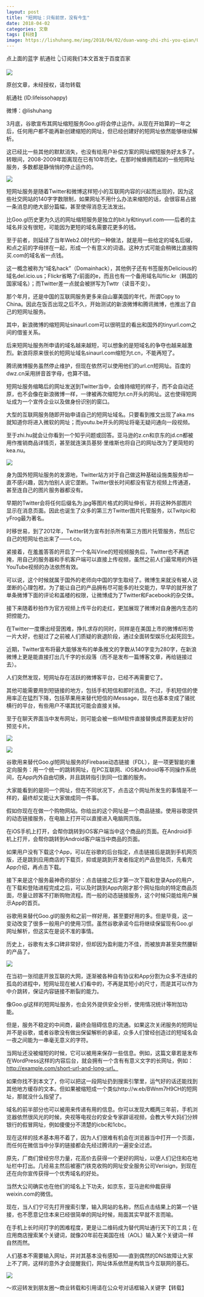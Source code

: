 ```yaml
---
layout: post
title: "短网址：只有前世，没有今生"
date: 2018-04-02
categories: 文章
tags: [科技]
image: https://lishuhang.me/img/2018/04/02/duan-wang-zhi-zhi-you-qian/01.png
---
```


点上面的蓝字 航通社 👆订阅我们本文首发于百度百家

![](https://mmbiz.qpic.cn/mmbiz_jpg/AdRKyBVLoHIJ9ATIFhERE4MIXjlLLEuvvNldVHkjAlymKLlb61GQMztp7SkSwHMyCfGE6uiaSmncLh7gJZs2dKQ/640?wx_fmt=jpeg)

原创文章，未经授权，请勿转载

航通社 (ID:lifeissohappy)

微博：@lishuhang

3月底，谷歌宣布其网址缩短服务Goo.gl将会停止运作。从现在开始算的一年之后，任何用户都不能再新创建缩短的网址，但已经创建好的短网址依然能够继续解析。

这已经比一些其他的默默消失，也没有给用户补偿方案的网址缩短服务好太多了。转眼间，2008-2009年距离现在已有10年历史。在那时候蜂拥而起的一些短网址服务，多数都是静悄悄的停止运作的。

![](https://lishuhang.me/img/2018/04/02/duan-wang-zhi-zhi-you-qian/01.png)

短网址服务是随着Twitter和微博这样短小的互联网内容的兴起而出现的，因为这些社交网站的140字字数限制，如果网址不用什么办法来缩短的话，会很容易占据一条消息的绝大部分篇幅，甚至使得消息无法发出。

比Goo.gl历史更为久远的网址缩短服务是独立的bit.ly和tinyurl.com——后者的主域名并没有很短，可能因为更短的域名需要花更多的钱。

至于前者，则延续了当年Web2.0时代的一种做法，就是用一些给定的域名后缀，和点之前的字母拼在一起，形成一个有意义的词语。这种方式可能会稍微比直接购买.com的域名省一点钱。

这一概念被称为“域名hack”（Domainhack），其他例子还有书签服务Delicious的域名del.icio.us；Flickr省略了r前面的e，而且也有一个备用域名叫flic.kr（韩国的国家域名）；而Twitter差一点就会被拼写为Twttr（读音不变）。

那个年月，还是中国的互联网服务更多来自山寨美国的年代，所谓Copy to China。因此在饭否出现之后不久，开始测试的新浪微博和腾讯微博，也推出了自己的短网址服务。

其中，新浪微博的缩短网址sinaurl.com可以很明显的看出和国外的tinyurl.com之间的借鉴关系。

后来短网址服务所申请的域名越来越短，可以想象的是短域名的争夺也越来越激烈。新浪将原来很长的短网址域名sinaurl.com缩短为t.cn，不能再短了。

腾讯微博服务虽然停止维护，但现在依然可以使用他们的url.cn短网址。百度的dwz.cn采用拼音首字母，也算不错。

短网址服务缩略后的网址发送到Twitter当中，会维持缩短的样子，而不会自动还原，也不会像在新浪微博一样，一律被再次缩短为t.cn开头的网址。这也使得短网址成为一个宣传企业以及做身份识别的窗口。

大型的互联网服务随即开始申请自己的短网址域名。只要看到推文出现了aka.ms就知道你将进入微软的网址；而youtu.be开头的网址将毫无疑问通向一段视频。

至于zhi.hu就会让你看到一个知乎问题或回答。亚马逊的z.cn和京东的jd.cn都被用作推销商品详情页，甚至就连演员基努·里维斯也将自己的网址改为了更简短的kea.nu。

![](https://lishuhang.me/img/2018/04/02/duan-wang-zhi-zhi-you-qian/02.png)

身为国外短网址服务的发源地，Twitter站方对于自己做这种基础设施类服务却一直不感兴趣，因为怕别人说它垄断。Twitter很长时间都没有官方视频上传通道，甚至连自己的图片服务器都没有。

早期的Twitter会将任何后缀名为.jpg等图片格式的网址伸长，并将这种外部图片显示在消息页面。因此也诞生了众多的第三方Twitter图片托管服务，以Twitpic和yFrog最为著名。

时移世易，到了2012年，Twitter转为宣布封杀所有第三方图片托管服务，然后它自己的短网址也出来了——t.co。

紧接着，在羞羞答答的开启了一个名叫Vine的短视频服务后，Twitter也不再遮掩，用自己的服务器和手机客户端可以直接上传视频，虽然之前人们最常用的外链YouTube视频的办法依然有效。

可以说，这个时候就属于国外的老师向中国的学生取经了。微博生来就没有被人说垄断的心理包袱，为了能让自己的产品拥有尽可能多的社交能力，早早的就开放了单条微博下面的评论和盖楼的权限，让微博成为了Twitter和Facebook的杂交体。

接下来随着秒拍作为官方视频上传平台的走红，更加展现了微博对自身圈内生态的把控能力。

在Twitter一度爆出经营困难，挣扎求存的同时，同样是在美国上市的微博却形势一片大好，也挺过了之前被人们质疑的衰退阶段，通过全面转型娱乐化起死回生。

近期，Twitter宣布将最大能够发布的单条推文的字数从140字变为280字，在新浪微博上更是能直接打出几千字的长段落（而不是发布一篇博客文章，再给链接过去）。

人们突然发现，短网址存在活跃的微博客平台，已经不再需要它了。

其他可能需要用到短链接的地方，包括手机短信和即时消息。不过，手机短信的使用率正在猛烈下降，包括苹果用来替代短信的iMessage，现在也基本变成了骚扰横行的平台，有些用户不堪其扰可能会直接关掉。

至于在聊天界面当中发布网址，则可能会被一些IM软件直接替换成界面更友好的预览卡片。

![](https://lishuhang.me/img/2018/04/02/duan-wang-zhi-zhi-you-qian/03.png)

![](https://lishuhang.me/img/2018/04/02/duan-wang-zhi-zhi-you-qian/04.png)

谷歌用来替代Goo.gl短网址服务的Firebase动态链接（FDL），是一项更智能的重定向服务：用一个统一的跳转网址，在PC互联网、iOS和Android等不同操作系统间，在App内外自由切换，并且跳转指引到同一位置的服务。

大家能看到的是同一个网址，但在不同状况下，点击这个网址所发生的事情是不一样的，最终却又能让大家做成同一件事。

假如你现在在做一个购物网站。你给出的这个网址是一个商品链接。使用谷歌提供的动态链接服务，在电脑上打开可以直接进入电脑网页版。

在iOS手机上打开，会帮你跳转到iOS客户端当中这个商品的页面。在Android手机上打开，会帮你跳转到Android客户端当中商品的页面。

如果用户没有下载这个App，可以在谷歌的后台指定，点击链接后是跳到手机网页版，还是跳到应用商店的下载页，抑或是跳到开发者指定的产品登陆页，先看完App介绍，再点击下载。

接下来是这个服务最神奇的部分：点击链接之后才第一次下载和登录App的用户，在下载和登陆进程完成之后，可以及时跳到App内刚才那个网址指向的特定商品页面，尽量让顾客不打断购物流程。而一般的动态链接服务，这个时候只能给用户展示App的首页。

谷歌用来替代Goo.gl的服务和之前一样好用，甚至要好用的多。但是毕竟，这一变动改变了很多一般用户的使用习惯。虽然谷歌承诺今后将继续保留现有Goo.gl网址解析，但这实在是说不准的事情。

历史上，谷歌有太多口碑非常好，但却因为盈利能力不佳，而被放弃甚至突然腰斩的产品了。

![](https://lishuhang.me/img/2018/04/02/duan-wang-zhi-zhi-you-qian/05.png)

在当初一张彻底开放互联的大网，逐渐被各种自有协议和App分割为众多不连续的孤岛的进程中，短网址现在被人们看中的，不再是其短小的尺寸，而是其可以作为中介跳转，保证内容链接不断裂的能力。

像Goo.gl这样的短网址服务，也会另外提供安全分析，使用情况统计等附加功能。

但是，服务不稳定的中间商，最终会阻碍信息的流通。如果这次关闭服务的短网址并不是谷歌，或者谷歌没有做出保留解析的承诺，众多人们曾经创造过的短域名会一夜之间能为一串毫无意义的字符。

当网址还没被缩短的时候，它可以被用来保存一些信息。例如，这篇文章若是发布在WordPress这样的内容后台，就会拥有一个含有有意义文字的长网址，例如：http://example.com/short-url-and-long-url。

如果你找不到本文了，你可以把这一段网址扔到搜索引擎里，运气好的话还能找到其他地方缓存的文本。但如果被缩短成一个类似http://w.eb/BWnm7H9CH的短网址，那就没什么指望了。

域名的前半部分也可以被用来传递有用的信息。你可以发现大概两三年前，手机浏览器依然很风光的时候，央视等电视台的安全专家辟谣视频，会教大爷大妈们分辨银行的假冒网址，例如傻傻分不清楚的icbc和1cbc。

现在这样的技术基本用不着了，因为人们很难有机会在浏览器当中打开一个页面，而任何在微信当中分享的链接都会先经过腾讯的一遍安全过滤。

原先，厂商们曾经穷尽力量，花高价去获得一个更好的网址，以便人们记住和在地址栏中打出。几经易主然后被塞门铁克收购的网址安全服务公司Verisign，到现在还在向你宣传获得一个优秀域名的好处。

当然大公司确实也在他们的域名上下功夫，如京东，亚马逊和仲裁获得weixin.com的微信。

现在，当人们宁可先打开搜索引擎，输入网站的名称，然后点击结果上的第一个链接，也不愿意记住本来已经很简单的网址时候，局面其实早就不言而喻。

在手机上长时间打字的困难程度，更是让二维码成为替代网址通行天下的工具；在应用商店搜索某个关键词，就像20年前在美国在线（AOL）输入某个关键词一样自然而然。

人们基本不需要输入网址，并对其基本没有感知——直到偶然的DNS故障让大家上不了网，这样的意外才会提醒我们，网址体系依然是构筑当今互联网的基石。

![](https://lishuhang.me/img/2018/04/02/duan-wang-zhi-zhi-you-qian/06.png)

～欢迎转发到朋友圈～商业转载和引用请在公众号对话框输入关键字【转载】